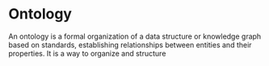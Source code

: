
# Ontology

An ontology is a formal organization of a data structure or knowledge graph based on standards, establishing relationships between entities and their properties. It is a way to organize and structure 
